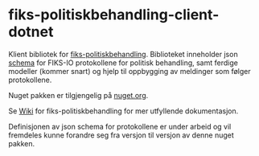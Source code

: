 # fiks-politiskbehandling-client-dotnet

Klient bibliotek for [fiks-politiskbehandling](https://github.com/ks-no/fiks-politiskbehandling/).
Biblioteket inneholder json [schema](https://github.com/ks-no/fiks-politiskbehandling-client-dotnet/tree/main/KS.Fiks.IO.Politisk.Behandling.Client/Schema) for FIKS-IO protokollene for politisk behandling, samt ferdige modeller (kommer snart) og hjelp til oppbygging av meldinger som følger protokollene.

Nuget pakken er tilgjengelig på [nuget.org](https://www.nuget.org/packages/KS.Fiks.IO.Politisk.Behandling.Client/). 

Se [Wiki](https://github.com/ks-no/fiks-politiskbehandling/wiki) for fiks-politiskbehandling for mer utfyllende dokumentasjon.

Definisjonen av json schema for protokollene er under arbeid og vil fremdeles kunne forandre seg fra versjon til versjon av denne nuget pakken. 
